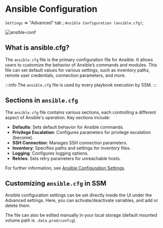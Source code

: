 # Ansible Configuration

`Settings` => "Advanced" tab ; `Ansible Configuration (ansible.cfg)`;

![ansible-conf](/technical-guide/ansible/ansible-configuration.png)

## What is ansible.cfg?
The `ansible.cfg` file is the primary configuration file for Ansible. It allows users to customize the behavior of Ansible’s commands and modules. This file can set default values for various settings, such as inventory paths, remote user credentials, connection parameters, and more.

:::info
The `ansible.cfg` file is used by every playbook execution by SSM.
:::

## Sections in `ansible.cfg`
The `ansible.cfg` file contains various sections, each controlling a different aspect of Ansible's operation. Key sections include:
- **Defaults**: Sets default behavior for Ansible commands.
- **Privilege Escalation**: Configures parameters for privilege escalation (become).
- **SSH Connection**: Manages SSH connection parameters.
- **Inventory**: Specifies paths and settings for inventory files.
- **Logging**: Configures logging options.
- **Retries**: Sets retry parameters for unreachable hosts.

For further information, see [Ansible Configuration Settings](https://docs.ansible.com/ansible/latest/reference_appendices/config.html#ansible-configuration-settings).

## Customizing `ansible.cfg` in SSM
Ansible configuration settings can be set directly inside the UI under the Advanced settings. Here, you can activate/deactivate variables, and add or delete them.

The file can also be edited manually in your local storage (default mounted volume path is `.data.prod/config`).
